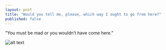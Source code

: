 ```yaml
---
layout: post
title: "Would you tell me, please, which way I ought to go from here?"
published: false
---
```


"You must be mad or you wouldn’t have come here.”

![alt text](https://s3.amazonaws.com/uploads.hipchat.com/126811/1228666/gMcyZhkQyiEcGM4/IMG_20141204_153420.jpg )
